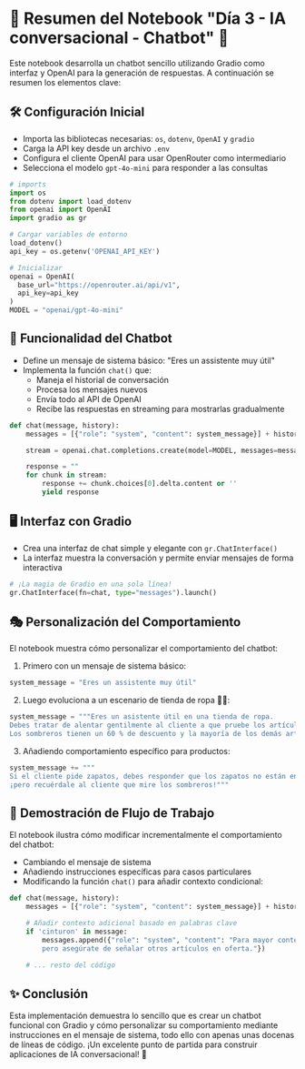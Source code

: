 # 🤖 Resumen del Notebook "Día 3 - IA conversacional - Chatbot" 🤖

Este notebook desarrolla un chatbot sencillo utilizando Gradio como interfaz y OpenAI para la generación de respuestas. A continuación se resumen los elementos clave:

## 🛠️ Configuración Inicial

- Importa las bibliotecas necesarias: `os`, `dotenv`, `OpenAI` y `gradio`
- Carga la API key desde un archivo `.env`
- Configura el cliente OpenAI para usar OpenRouter como intermediario
- Selecciona el modelo `gpt-4o-mini` para responder a las consultas

```python
# imports
import os
from dotenv import load_dotenv
from openai import OpenAI
import gradio as gr

# Cargar variables de entorno
load_dotenv()
api_key = os.getenv('OPENAI_API_KEY')

# Inicializar
openai = OpenAI(
  base_url="https://openrouter.ai/api/v1",
  api_key=api_key
)
MODEL = "openai/gpt-4o-mini"
```

## 💬 Funcionalidad del Chatbot

- Define un mensaje de sistema básico: "Eres un assistente muy útil"
- Implementa la función `chat()` que:
  - Maneja el historial de conversación
  - Procesa los mensajes nuevos
  - Envía todo al API de OpenAI
  - Recibe las respuestas en streaming para mostrarlas gradualmente

```python
def chat(message, history):
    messages = [{"role": "system", "content": system_message}] + history + [{"role": "user", "content": message}]

    stream = openai.chat.completions.create(model=MODEL, messages=messages, stream=True)

    response = ""
    for chunk in stream:
        response += chunk.choices[0].delta.content or ''
        yield response
```

## 🖥️ Interfaz con Gradio

- Crea una interfaz de chat simple y elegante con `gr.ChatInterface()`
- La interfaz muestra la conversación y permite enviar mensajes de forma interactiva

```python
# ¡La magia de Gradio en una sola línea!
gr.ChatInterface(fn=chat, type="messages").launch()
```

## 🎭 Personalización del Comportamiento

El notebook muestra cómo personalizar el comportamiento del chatbot:

1. Primero con un mensaje de sistema básico:
```python
system_message = "Eres un assistente muy útil"
```

2. Luego evoluciona a un escenario de tienda de ropa 👕👒:
```python
system_message = """Eres un asistente útil en una tienda de ropa. 
Debes tratar de alentar gentilmente al cliente a que pruebe los artículos que están en oferta.
Los sombreros tienen un 60 % de descuento y la mayoría de los demás artículos tienen un 50 % de descuento."""
```

3. Añadiendo comportamiento específico para productos:
```python
system_message += """
Si el cliente pide zapatos, debes responder que los zapatos no están en oferta hoy, 
¡pero recuérdale al cliente que mire los sombreros!"""
```

## 🔄 Demostración de Flujo de Trabajo

El notebook ilustra cómo modificar incrementalmente el comportamiento del chatbot:
- Cambiando el mensaje de sistema
- Añadiendo instrucciones específicas para casos particulares
- Modificando la función `chat()` para añadir contexto condicional:

```python
def chat(message, history):
    messages = [{"role": "system", "content": system_message}] + history + [{"role": "user", "content": message}]

    # Añadir contexto adicional basado en palabras clave
    if 'cinturon' in message:
        messages.append({"role": "system", "content": "Para mayor contexto, la tienda no vende cinturones,\
        pero asegúrate de señalar otros artículos en oferta."})
    
    # ... resto del código
```

## ✨ Conclusión

Esta implementación demuestra lo sencillo que es crear un chatbot funcional con Gradio y cómo personalizar su comportamiento mediante instrucciones en el mensaje de sistema, todo ello con apenas unas docenas de líneas de código. ¡Un excelente punto de partida para construir aplicaciones de IA conversacional! 🚀